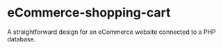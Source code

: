 # eCommerce-shopping-cart
A straightforward design for an eCommerce website connected to a PHP database.
